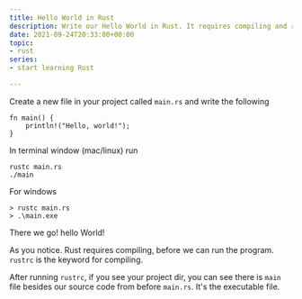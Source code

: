 ```yaml
---
title: Hello World in Rust
description: Write our Hello World in Rust. It requires compiling and running
date: 2021-09-24T20:33:00+00:00
topic:
- rust
series:
- start learning Rust

---
```

Create a new file in your project called `main.rs`
and write the following
```
fn main() {
    println!("Hello, world!");
}
```

In terminal window (mac/linux) run
```
rustc main.rs
./main
```

For windows
```
> rustc main.rs
> .\main.exe
```

There we go! hello World!

As you notice. Rust requires compiling, before we can run the program. 
`rustrc` is the keyword for compiling.

After running `rustrc`, if you see your project dir, you can see there is `main` file besides our source code from before `main.rs`.  It's the executable file.